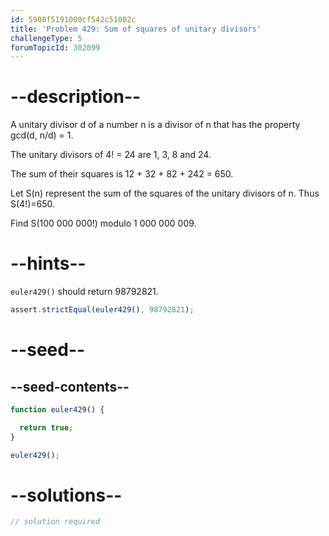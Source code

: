 ```yaml
---
id: 5900f5191000cf542c51002c
title: 'Problem 429: Sum of squares of unitary divisors'
challengeType: 5
forumTopicId: 302099
---
```


# --description--

A unitary divisor d of a number n is a divisor of n that has the property gcd(d, n/d) = 1.

The unitary divisors of 4! = 24 are 1, 3, 8 and 24.

The sum of their squares is 12 + 32 + 82 + 242 = 650.

Let S(n) represent the sum of the squares of the unitary divisors of n. Thus S(4!)=650.

Find S(100 000 000!) modulo 1 000 000 009.

# --hints--

`euler429()` should return 98792821.

```js
assert.strictEqual(euler429(), 98792821);
```

# --seed--

## --seed-contents--

```js
function euler429() {

  return true;
}

euler429();
```

# --solutions--

```js
// solution required
```
